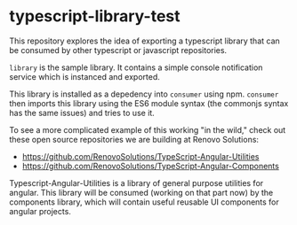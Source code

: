 # typescript-library-test
This repository explores the idea of exporting a typescript library that can be consumed by other typescript or javascript repositories.

`library` is the sample library. It contains a simple console notification service which is instanced and exported.

This library is installed as a depedency into `consumer` using npm. `consumer` then imports this library using the ES6 module syntax (the commonjs syntax has the same issues) and tries to use it. 

To see a more complicated example of this working "in the wild," check out these open source repositories we are building at Renovo Solutions:
* https://github.com/RenovoSolutions/TypeScript-Angular-Utilities
* https://github.com/RenovoSolutions/TypeScript-Angular-Components 

Typescript-Angular-Utilities is a library of general purpose utilities for angular. This library will be consumed (working on that part now) by the components library, which will contain useful reusable UI components for angular projects.
